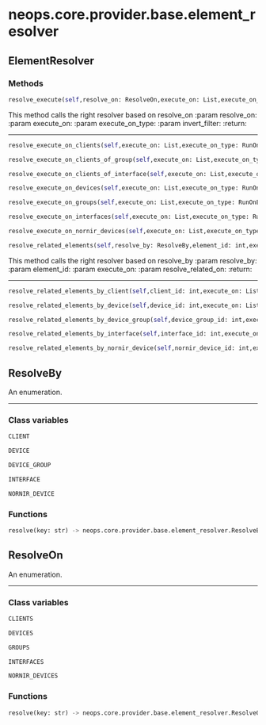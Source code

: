 # neops.core.provider.base.element_resolver
## ElementResolver

### Methods
```python
resolve_execute(self,resolve_on: ResolveOn,execute_on: List,execute_on_type: RunOnEnum,invert_filter: bool = False) -> Union[List[int], NoneType]
```
This method calls the right resolver based on resolve_on
:param resolve_on:
:param execute_on:
:param execute_on_type:
:param invert_filter:
:return:

----------
```python
resolve_execute_on_clients(self,execute_on: List,execute_on_type: RunOnEnum,invert_filter: bool = False) -> List[int]
```
```python
resolve_execute_on_clients_of_group(self,execute_on: List,execute_on_type: RunOnEnum,invert_filter: bool = False) -> List[int]
```
```python
resolve_execute_on_clients_of_interface(self,execute_on: List,execute_on_type: RunOnEnum,invert_filter: bool = False) -> List[int]
```
```python
resolve_execute_on_devices(self,execute_on: List,execute_on_type: RunOnEnum,invert_filter: bool = False) -> List[int]
```
```python
resolve_execute_on_groups(self,execute_on: List,execute_on_type: RunOnEnum,invert_filter: bool = False) -> Union[List[int], NoneType]
```
```python
resolve_execute_on_interfaces(self,execute_on: List,execute_on_type: RunOnEnum,invert_filter: bool = False) -> List[int]
```
```python
resolve_execute_on_nornir_devices(self,execute_on: List,execute_on_type: RunOnEnum,invert_filter: bool = False) -> List[int]
```
```python
resolve_related_elements(self,resolve_by: ResolveBy,element_id: int,execute_on: List,resolve_related_on: RunOnEnum = None) -> Union[List[int], NoneType]
```
This method calls the right resolver based on resolve_by
:param resolve_by:
:param element_id:
:param execute_on:
:param resolve_related_on:
:return:

----------
```python
resolve_related_elements_by_client(self,client_id: int,execute_on: List,resolve_related_on: RunOnEnum = None) -> List[int]
```
```python
resolve_related_elements_by_device(self,device_id: int,execute_on: List,resolve_related_on: RunOnEnum = None) -> List
```
```python
resolve_related_elements_by_device_group(self,device_group_id: int,execute_on: List,resolve_related_on: RunOnEnum = None) -> List[int]
```
```python
resolve_related_elements_by_interface(self,interface_id: int,execute_on: List,resolve_related_on: RunOnEnum = None) -> List[int]
```
```python
resolve_related_elements_by_nornir_device(self,nornir_device_id: int,execute_on: List,resolve_related_on: RunOnEnum = None) -> List[int]
```
## ResolveBy
An enumeration.

----------

### Class variables
```python
CLIENT
```
```python
DEVICE
```
```python
DEVICE_GROUP
```
```python
INTERFACE
```
```python
NORNIR_DEVICE
```
### Functions
```python
resolve(key: str) -> neops.core.provider.base.element_resolver.ResolveBy
```
## ResolveOn
An enumeration.

----------

### Class variables
```python
CLIENTS
```
```python
DEVICES
```
```python
GROUPS
```
```python
INTERFACES
```
```python
NORNIR_DEVICES
```
### Functions
```python
resolve(key: str) -> neops.core.provider.base.element_resolver.ResolveOn
```